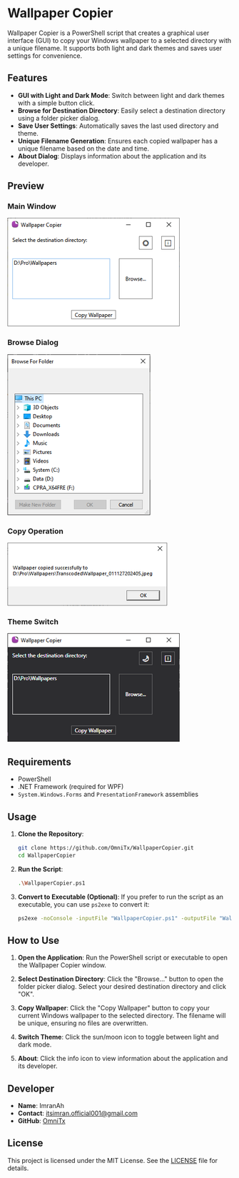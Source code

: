 # Wallpaper Copier

Wallpaper Copier is a PowerShell script that creates a graphical user interface (GUI) to copy your Windows wallpaper to a selected directory with a unique filename. It supports both light and dark themes and saves user settings for convenience.

## Features

- **GUI with Light and Dark Mode**: Switch between light and dark themes with a simple button click.
- **Browse for Destination Directory**: Easily select a destination directory using a folder picker dialog.
- **Save User Settings**: Automatically saves the last used directory and theme.
- **Unique Filename Generation**: Ensures each copied wallpaper has a unique filename based on the date and time.
- **About Dialog**: Displays information about the application and its developer.

## Preview

### Main Window
![Main Window](images/main_window.png)

### Browse Dialog
![Browse Dialog](images/browse_dialog.png)

### Copy Operation
![Copy Operation](images/copy_operation.png)

### Theme Switch
![Theme Switch](images/theme_switch.png)

## Requirements

- PowerShell
- .NET Framework (required for WPF)
- `System.Windows.Forms` and `PresentationFramework` assemblies

## Usage

1. **Clone the Repository**:
    ```sh
    git clone https://github.com/OmniTx/WallpaperCopier.git
    cd WallpaperCopier
    ```

2. **Run the Script**:
    ```sh
    .\WallpaperCopier.ps1
    ```

3. **Convert to Executable (Optional)**:
    If you prefer to run the script as an executable, you can use `ps2exe` to convert it:
    ```sh
    ps2exe -noConsole -inputFile "WallpaperCopier.ps1" -outputFile "WallpaperCopier.exe"
    ```

## How to Use

1. **Open the Application**:
    Run the PowerShell script or executable to open the Wallpaper Copier window.

2. **Select Destination Directory**:
    Click the "Browse..." button to open the folder picker dialog. Select your desired destination directory and click "OK".

3. **Copy Wallpaper**:
    Click the "Copy Wallpaper" button to copy your current Windows wallpaper to the selected directory. The filename will be unique, ensuring no files are overwritten.

4. **Switch Theme**:
    Click the sun/moon icon to toggle between light and dark mode.

5. **About**:
    Click the info icon to view information about the application and its developer.

## Developer

- **Name**: ImranAh
- **Contact**: itsimran.official001@gmail.com
- **GitHub**: [OmniTx](https://github.com/OmniTx)

## License

This project is licensed under the MIT License. See the [LICENSE](LICENSE) file for details.
